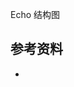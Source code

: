 <!-- ---
title: Echo 结构图
date: 2019-08-10 15:18:54
category: showcode, echo
--- -->

Echo 结构图



## 参考资料

- []()